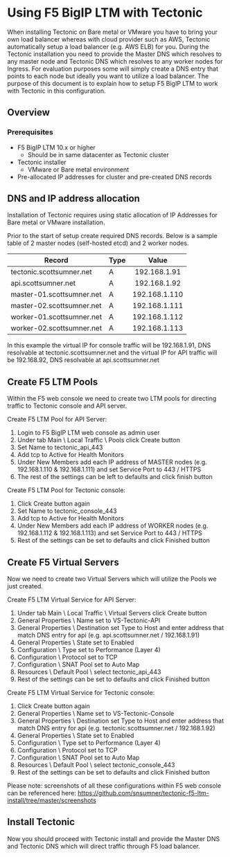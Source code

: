 # Using F5 BigIP LTM with Tectonic

When installing Tectonic on Bare metal or VMware you have to bring your own load balancer whereas with cloud provider such as AWS, Tectonic automatically setup a load balancer (e.g. AWS ELB) for you. During the Tectonic installation you need to provide the Master DNS which resolves to any master node and Tectonic DNS which resolves to any worker nodes for Ingress. For evaluation purposes some will simply create a DNS entry that points to each node but ideally you want to utilize a load balancer. The purpose of this document is to explain how to setup F5 BigIP LTM to work with Tectonic in this configuration.

## Overview

### Prerequisites

- F5 BigIP LTM 10.x or higher
  - Should be in same datacenter as Tectonic cluster
- Tectonic installer
  - VMware or Bare metal environment
- Pre-allocated IP addresses for cluster and pre-created DNS records

## DNS and IP address allocation

Installation of Tectonic requires using static allocation of IP Addresses for Bare metal or VMware installation.

Prior to the start of setup create required DNS records. Below is a sample table of 2 master nodes (self-hosted etcd) and 2 worker nodes.

| Record | Type | Value |
|------|-------------|:-----:|
|tectonic.scottsumner.net | A | 192.168.1.91 |
|api.scottsumner.net | A | 192.168.1.92 |
|master-01.scottsumner.net | A | 192.168.1.110 |
|master-02.scottsumner.net | A | 192.168.1.111 |
|worker-01.scottsumner.net | A | 192.168.1.112 |
|worker-02.scottsumner.net | A | 192.168.1.113 |

In this example the virtual IP for console traffic will be 192.168.1.91, DNS resolvable at tectonic.scottsumner.net and the virtual IP for API traffic will be 192.168.92, DNS resolvable at api.scottsumner.net

## Create F5 LTM Pools

Within the F5 web console we need to create two LTM pools for directing traffic to Tectonic console and API server.

Create F5 LTM Pool for API Server:
1. Login to F5 BigIP LTM web console as admin user
1. Under tab Main \ Local Traffic \ Pools click Create button
1. Set Name to tectonic_api_443
1. Add tcp to Active for Health Monitors
1. Under New Members add each IP address of MASTER nodes (e.g. 192.168.1.110 & 192.168.1.111) and set Service Port to 443 / HTTPS
1. The rest of the settings can be left to defaults and click finish button

Create F5 LTM Pool for Tectonic console:
1. Click Create button again
1. Set Name to tectonic_console_443
1. Add tcp to Active for Health Monitors
1. Under New Members add each IP address of WORKER nodes (e.g. 192.168.1.112 & 192.168.1.113) and set Service Port to 443 / HTTPS
1. Rest of the settings can be set to defaults and click Finished button

## Create F5 Virtual Servers 

Now we need to create two Virtual Servers which will utilize the Pools we just created.

Create F5 LTM Virtual Service for API Server:
1. Under tab Main \ Local Traffic \ Virtual Servers click Create button
1. General Properties \ Name set to VS-Tectonic-API
1. General Properties \ Destination set Type to Host and enter address that match DNS entry for api (e.g. api.scottsumner.net / 192.168.1.91)
1. General Properties \ State set to Enabled
1. Configuration \ Type set to Performance (Layer 4)
1. Configuration \ Protocol set to TCP
1. Configuration \ SNAT Pool set to Auto Map
1. Resources \ Default Pool \ select tectonic_api_443
1. Rest of the settings can be set to defaults and click Finished button

Create F5 LTM Virtual Service for Tectonic console:
1. Click Create button again
1. General Properties \ Name set to VS-Tectonic-Console
1. General Properties \ Destination set Type to Host and enter address that match DNS entry for api (e.g. tectonic.scottsumner.net / 192.168.1.92)
1. General Properties \ State set to Enabled
1. Configuration \ Type set to Performance (Layer 4)
1. Configuration \ Protocol set to TCP
1. Configuration \ SNAT Pool set to Auto Map
1. Resources \ Default Pool \ select tectonic_console_443
1. Rest of the settings can be set to defaults and click Finished button

Please note: screenshots of all these configurations within F5 web console can be referenced here: https://github.com/snsumner/tectonic-f5-ltm-install/tree/master/screenshots

## Install Tectonic

Now you should proceed with Tectonic install and provide the Master DNS and Tectonic DNS which will direct traffic through F5 load balancer.
